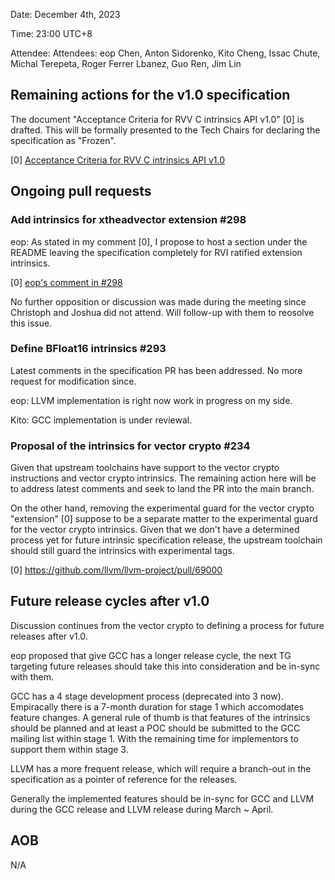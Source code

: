 Date: December 4th, 2023

Time: 23:00 UTC+8

Attendee: Attendees: eop Chen, Anton Sidorenko, Kito Cheng, Issac Chute, Michal Terepeta, Roger Ferrer Lbanez, Guo Ren, Jim Lin

## Remaining actions for the v1.0 specification

The document "Acceptance Criteria for RVV C intrinsics API v1.0" [0] is drafted. This will be formally presented to the Tech Chairs for declaring the specification as "Frozen".

[0] [Acceptance Criteria for RVV C intrinsics API v1.0](https://docs.google.com/document/d/1mnL47GXbz022DcJgdBBYyCKtwf44PHtePXQEadMCDqM/edit?usp=sharing)

## Ongoing pull requests

### Add intrinsics for xtheadvector extension #298

eop: As stated in my comment [0], I propose to host a section under the README leaving the specification completely for RVI ratified extension intrinsics.

[0] [eop's comment in #298](https://github.com/riscv-non-isa/rvv-intrinsic-doc/pull/298#issuecomment-1832068674)

No further opposition or discussion was made during the meeting since Christoph and Joshua did not attend. Will follow-up with them to reosolve this issue.

### Define BFloat16 intrinsics #293

Latest comments in the specification PR has been addressed. No more request for modification since.

eop: LLVM implementation is right now work in progress on my side.

Kito: GCC implementation is under reviewal.

### Proposal of the intrinsics for vector crypto #234

Given that upstream toolchains have support to the vector crypto instructions and vector crypto intrinsics. The remaining action here will be to address latest comments and seek to land the PR into the main branch.

On the other hand, removing the experimental guard for the vector crypto "extension" [0] suppose to be a separate matter to the experimental guard for the vector crypto intrinsics. Given that we don't have a determined process yet for future intrinsic specification release, the upstream toolchain should still guard the intrinsics with experimental tags.

[0] https://github.com/llvm/llvm-project/pull/69000

## Future release cycles after v1.0

Discussion continues from the vector crypto to defining a process for future releases after v1.0.

eop proposed that give GCC has a longer release cycle, the next TG targeting future releases should take this into consideration and be in-sync with them.

GCC has a 4 stage development process (deprecated into 3 now). Empiracally there is a 7-month duration for stage 1 which accomodates feature changes. A general rule of thumb is that features of the intrinsics should be planned and at least a POC should be submitted to the GCC mailing list within stage 1. With the remaining time for implementors to support them within stage 3.

LLVM has a more frequent release, which will require a branch-out in the specification as a pointer of reference for the releases.

Generally the implemented features should be in-sync for GCC and LLVM during the GCC release and LLVM release during March ~ April.

## AOB

N/A
